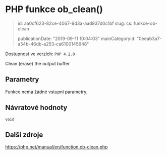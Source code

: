 PHP funkce ob_clean()
=====================

> id: aa0cf623-82ce-4067-9d3a-aad937d0c1bf
> slug:
> 	cs: funkce-ob-clean
> 
> publicationDate: "2019-09-11 10:04:03"
> mainCategoryId: "0eeab3a7-a54b-46db-a253-ca6100145648"

Dostupnost ve verzích: `PHP 4.2.0`

Clean (erase) the output buffer


Parametry
--------------

Funkce nemá žádné vstupní parametry.

Návratové hodnoty
----------------

`void`



Další zdroje
------------

https://php.net/manual/en/function.ob-clean.php

